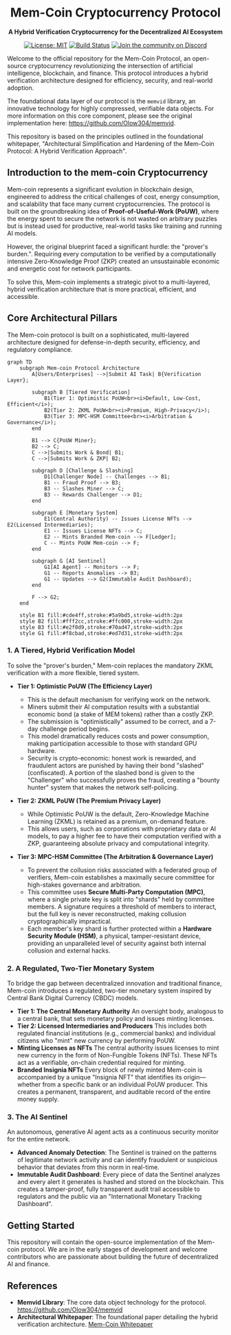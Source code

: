 <div align="center">
<h1>Mem-Coin Cryptocurrency Protocol</h1>
  <p><strong>A Hybrid Verification Cryptocurrency for the Decentralized AI Ecosystem</strong></p>

  <p>
    <a href="https://github.com/Olow304/memvid/blob/main/LICENSE"><img src="https://img.shields.io/badge/License-MIT-blue.svg" alt="License: MIT"></a>
    <a href="https://github.com/Olow304/memvid/actions"><img src="https://img.shields.io/github/actions/workflow/status/Olow304/memvid/main.yml?branch=main&style=flat-square" alt="Build Status"></a>
    <a href="https://discord.gg/your-discord-invite"><img src="https://img.shields.io/discord/your-server-id?logo=discord&style=flat-square" alt="Join the community on Discord"></a>
  </p>
</div>

Welcome to the official repository for the Mem-Coin Protocol, an open-source cryptocurrency revolutionizing the intersection of artificial intelligence, blockchain, and finance. This protocol introduces a hybrid verification architecture designed for efficiency, security, and real-world adoption.

The foundational data layer of our protocol is the `memvid` library, an innovative technology for highly compressed, verifiable data objects. For more information on this core component, please see the original implementation here: <https://github.com/Olow304/memvid>.

This repository is based on the principles outlined in the foundational whitepaper, "Architectural Simplification and Hardening of the Mem-Coin Protocol: A Hybrid Verification Approach".

## Introduction to the mem-coin Cryptocurrency

Mem-coin represents a significant evolution in blockchain design, engineered to address the critical challenges of cost, energy consumption, and scalability that face many current cryptocurrencies. The protocol is built on the groundbreaking idea of **Proof-of-Useful-Work (PoUW)**, where the energy spent to secure the network is not wasted on arbitrary puzzles but is instead used for productive, real-world tasks like training and running AI models.

However, the original blueprint faced a significant hurdle: the "prover's burden.". Requiring every computation to be verified by a computationally intensive Zero-Knowledge Proof (ZKP) created an unsustainable economic and energetic cost for network participants.

To solve this, Mem-coin implements a strategic pivot to a multi-layered, hybrid verification architecture that is more practical, efficient, and accessible.

## Core Architectural Pillars

The Mem-coin protocol is built on a sophisticated, multi-layered architecture designed for defense-in-depth security, efficiency, and regulatory compliance.

```mermaid
graph TD
    subgraph Mem-coin Protocol Architecture
        A[Users/Enterprises] -->|Submit AI Task| B{Verification Layer};

        subgraph B [Tiered Verification]
            B1(Tier 1: Optimistic PoUW<br><i>Default, Low-Cost, Efficient</i>);
            B2(Tier 2: ZKML PoUW<br><i>Premium, High-Privacy</i>);
            B3(Tier 3: MPC-HSM Committee<br><i>Arbitration & Governance</i>);
        end

        B1 --> C{PoUW Miner};
        B2 --> C;
        C -->|Submits Work & Bond| B1;
        C -->|Submits Work & ZKP| B2;

        subgraph D [Challenge & Slashing]
            D1[Challenger Node] -- Challenges --> B1;
            B1 -- Fraud Proof --> B3;
            B3 -- Slashes Miner --> C;
            B3 -- Rewards Challenger --> D1;
        end

        subgraph E [Monetary System]
            E1(Central Authority) -- Issues License NFTs --> E2(Licensed Intermediaries);
            E1 -- Issues License NFTs --> C;
            E2 -- Mints Branded Mem-coin --> F[Ledger];
            C -- Mints PoUW Mem-coin --> F;
        end

        subgraph G [AI Sentinel]
            G1[AI Agent] -- Monitors --> F;
            G1 -- Reports Anomalies --> B3;
            G1 -- Updates --> G2(Immutable Audit Dashboard);
        end

        F --> G2;
    end

    style B1 fill:#cde4ff,stroke:#5a9bd5,stroke-width:2px
    style B2 fill:#fff2cc,stroke:#ffc000,stroke-width:2px
    style B3 fill:#e2f0d9,stroke:#70ad47,stroke-width:2px
    style G1 fill:#f8cbad,stroke:#ed7d31,stroke-width:2px
```

### 1. A Tiered, Hybrid Verification Model

To solve the "prover's burden," Mem-coin replaces the mandatory ZKML verification with a more flexible, tiered system.

* **Tier 1: Optimistic PoUW (The Efficiency Layer)**
    * This is the default mechanism for verifying work on the network.
    * Miners submit their AI computation results with a substantial economic bond (a stake of MEM tokens) rather than a costly ZKP.
    * The submission is "optimistically" assumed to be correct, and a 7-day challenge period begins.
    * This model dramatically reduces costs and power consumption, making participation accessible to those with standard GPU hardware.
    * Security is crypto-economic: honest work is rewarded, and fraudulent actors are punished by having their bond "slashed" (confiscated). A portion of the slashed bond is given to the "Challenger" who successfully proves the fraud, creating a "bounty hunter" system that makes the network self-policing.

* **Tier 2: ZKML PoUW (The Premium Privacy Layer)**
    * While Optimistic PoUW is the default, Zero-Knowledge Machine Learning (ZKML) is retained as a premium, on-demand feature.
    * This allows users, such as corporations with proprietary data or AI models, to pay a higher fee to have their computation verified with a ZKP, guaranteeing absolute privacy and computational integrity.

* **Tier 3: MPC-HSM Committee (The Arbitration & Governance Layer)**
    * To prevent the collusion risks associated with a federated group of verifiers, Mem-coin establishes a maximally secure committee for high-stakes governance and arbitration.
    * This committee uses **Secure Multi-Party Computation (MPC)**, where a single private key is split into "shards" held by committee members. A signature requires a threshold of members to interact, but the full key is never reconstructed, making collusion cryptographically impractical.
    * Each member's key shard is further protected within a **Hardware Security Module (HSM)**, a physical, tamper-resistant device, providing an unparalleled level of security against both internal collusion and external hacks.

### 2. A Regulated, Two-Tier Monetary System

To bridge the gap between decentralized innovation and traditional finance, Mem-coin introduces a regulated, two-tier monetary system inspired by Central Bank Digital Currency (CBDC) models.

* **Tier 1: The Central Monetary Authority** An oversight body, analogous to a central bank, that sets monetary policy and issues minting licenses.
* **Tier 2: Licensed Intermediaries and Producers** This includes both regulated financial institutions (e.g., commercial banks) and individual citizens who "mint" new currency by performing PoUW.
* **Minting Licenses as NFTs** The central authority issues licenses to mint new currency in the form of Non-Fungible Tokens (NFTs). These NFTs act as a verifiable, on-chain credential required for minting.
* **Branded Insignia NFTs** Every block of newly minted Mem-coin is accompanied by a unique "Insignia NFT" that identifies its origin—whether from a specific bank or an individual PoUW producer. This creates a permanent, transparent, and auditable record of the entire money supply.

### 3. The AI Sentinel

An autonomous, generative AI agent acts as a continuous security monitor for the entire network.

* **Advanced Anomaly Detection**: The Sentinel is trained on the patterns of legitimate network activity and can identify fraudulent or suspicious behavior that deviates from this norm in real-time.
* **Immutable Audit Dashboard**: Every piece of data the Sentinel analyzes and every alert it generates is hashed and stored on the blockchain. This creates a tamper-proof, fully transparent audit trail accessible to regulators and the public via an "International Monetary Tracking Dashboard".

## Getting Started

This repository will contain the open-source implementation of the Mem-coin protocol. We are in the early stages of development and welcome contributors who are passionate about building the future of decentralized AI and finance.

## References

* **Memvid Library**: The core data object technology for the protocol. <https://github.com/Olow304/memvid>
* **Architectural Whitepaper**: The foundational paper detailing the hybrid verification architecture. [Mem-Coin Whitepaper](https://github.com/rodneypuplampu/mem-coin/blob/main/docs/Mem-Coin%20Protocol_A_Hybid_Verification_Cryptocurrency_Architeture.pdf)
